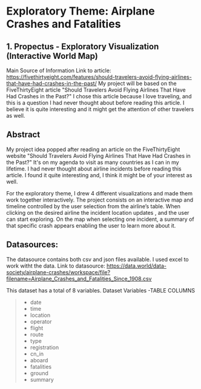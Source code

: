 # Exploratory Theme: Airplane Crashes and Fatalities 

## 1. Propectus - Exploratory Visualization (Interactive World Map)

Main Source of Information
Link to article: https://fivethirtyeight.com/features/should-travelers-avoid-flying-airlines-that-have-had-crashes-in-the-past/
My project will be based on the FiveThirtyEight article "Should Travelers Avoid Flying Airlines That Have Had Crashes in the Past?" I chose this article because I love traveling, and this is a question I had never thought about before reading this article. I believe it is quite interesting and it might get the attention of other travelers as well.

## Abstract

 My project idea popped after reading an article on the FiveThirtyEight website "Should Travelers Avoid Flying Airlines That Have Had Crashes in the Past?" It's on my agenda to visit as many countries as I can in my lifetime. I had never thought about airline incidents before reading this article. I found it quite interesting and, I think it might be of your interest as well.
 
 For the exploratory theme, I drew 4 different visualizations and made them work together interactively. The project consists on an interactive map and timeline controlled by the user selection from the airline’s table. When clicking on the desired airline the incident location updates , and the user can start exploring. On the map when selecting one incident, a summary of that specific crash appears enabling the user to learn more about it.

     
## Datasources:
The datasource contains both csv and json files available.
I used excel to work witht the data. Link to datasource: https://data.world/data-society/airplane-crashes/workspace/file?filename=Airplane_Crashes_and_Fatalities_Since_1908.csv

This dataset has a total of 8 variables.
Dataset Variables
-TABLE COLUMNS

>- date
>- time
>- location
>- operator
>- flight
>- route
>- type
>- registration
>- cn_in
>- aboard
>- fatalities
>- ground
>- summary
